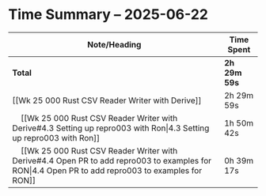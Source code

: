 # Time Summary – 2025-06-22

| Note/Heading | Time Spent |
|--------------|------------|
| **Total** | **2h 29m 59s** |
| [[Wk 25 000 Rust CSV Reader Writer with Derive]] | 2h 29m 59s |
| &nbsp;&nbsp;&nbsp;&nbsp;[[Wk 25 000 Rust CSV Reader Writer with Derive#4.3 Setting up repro003 with Ron\|4.3 Setting up repro003 with Ron]] | 1h 50m 42s |
| &nbsp;&nbsp;&nbsp;&nbsp;[[Wk 25 000 Rust CSV Reader Writer with Derive#4.4 Open PR to add repro003 to examples for RON\|4.4 Open PR to add repro003 to examples for RON]] | 0h 39m 17s |

